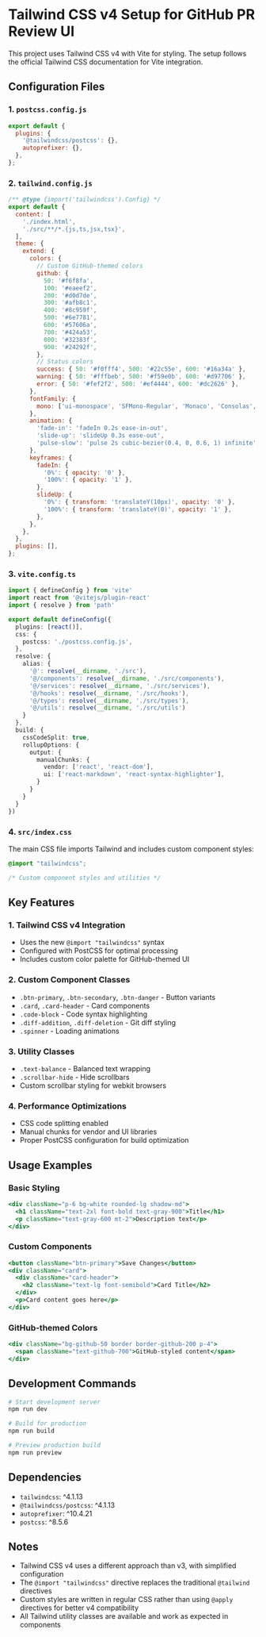 # Tailwind CSS v4 Setup for GitHub PR Review UI

This project uses Tailwind CSS v4 with Vite for styling. The setup follows the official Tailwind CSS documentation for Vite integration.

## Configuration Files

### 1. `postcss.config.js`
```javascript
export default {
  plugins: {
    '@tailwindcss/postcss': {},
    autoprefixer: {},
  },
};
```

### 2. `tailwind.config.js`
```javascript
/** @type {import('tailwindcss').Config} */
export default {
  content: [
    './index.html',
    './src/**/*.{js,ts,jsx,tsx}',
  ],
  theme: {
    extend: {
      colors: {
        // Custom GitHub-themed colors
        github: {
          50: '#f6f8fa',
          100: '#eaeef2',
          200: '#d0d7de',
          300: '#afb8c1',
          400: '#8c959f',
          500: '#6e7781',
          600: '#57606a',
          700: '#424a53',
          800: '#32383f',
          900: '#24292f',
        },
        // Status colors
        success: { 50: '#f0fff4', 500: '#22c55e', 600: '#16a34a' },
        warning: { 50: '#fffbeb', 500: '#f59e0b', 600: '#d97706' },
        error: { 50: '#fef2f2', 500: '#ef4444', 600: '#dc2626' },
      },
      fontFamily: {
        mono: ['ui-monospace', 'SFMono-Regular', 'Monaco', 'Consolas', 'Liberation Mono', 'Courier New', 'monospace'],
      },
      animation: {
        'fade-in': 'fadeIn 0.2s ease-in-out',
        'slide-up': 'slideUp 0.3s ease-out',
        'pulse-slow': 'pulse 2s cubic-bezier(0.4, 0, 0.6, 1) infinite',
      },
      keyframes: {
        fadeIn: {
          '0%': { opacity: '0' },
          '100%': { opacity: '1' },
        },
        slideUp: {
          '0%': { transform: 'translateY(10px)', opacity: '0' },
          '100%': { transform: 'translateY(0)', opacity: '1' },
        },
      },
    },
  },
  plugins: [],
};
```

### 3. `vite.config.ts`
```typescript
import { defineConfig } from 'vite'
import react from '@vitejs/plugin-react'
import { resolve } from 'path'

export default defineConfig({
  plugins: [react()],
  css: {
    postcss: './postcss.config.js',
  },
  resolve: {
    alias: {
      '@': resolve(__dirname, './src'),
      '@/components': resolve(__dirname, './src/components'),
      '@/services': resolve(__dirname, './src/services'),
      '@/hooks': resolve(__dirname, './src/hooks'),
      '@/types': resolve(__dirname, './src/types'),
      '@/utils': resolve(__dirname, './src/utils')
    }
  },
  build: {
    cssCodeSplit: true,
    rollupOptions: {
      output: {
        manualChunks: {
          vendor: ['react', 'react-dom'],
          ui: ['react-markdown', 'react-syntax-highlighter'],
        }
      }
    }
  }
})
```

### 4. `src/index.css`
The main CSS file imports Tailwind and includes custom component styles:

```css
@import "tailwindcss";

/* Custom component styles and utilities */
```

## Key Features

### 1. **Tailwind CSS v4 Integration**
- Uses the new `@import "tailwindcss"` syntax
- Configured with PostCSS for optimal processing
- Includes custom color palette for GitHub-themed UI

### 2. **Custom Component Classes**
- `.btn-primary`, `.btn-secondary`, `.btn-danger` - Button variants
- `.card`, `.card-header` - Card components
- `.code-block` - Code syntax highlighting
- `.diff-addition`, `.diff-deletion` - Git diff styling
- `.spinner` - Loading animations

### 3. **Utility Classes**
- `.text-balance` - Balanced text wrapping
- `.scrollbar-hide` - Hide scrollbars
- Custom scrollbar styling for webkit browsers

### 4. **Performance Optimizations**
- CSS code splitting enabled
- Manual chunks for vendor and UI libraries
- Proper PostCSS configuration for build optimization

## Usage Examples

### Basic Styling
```jsx
<div className="p-6 bg-white rounded-lg shadow-md">
  <h1 className="text-2xl font-bold text-gray-900">Title</h1>
  <p className="text-gray-600 mt-2">Description text</p>
</div>
```

### Custom Components
```jsx
<button className="btn-primary">Save Changes</button>
<div className="card">
  <div className="card-header">
    <h2 className="text-lg font-semibold">Card Title</h2>
  </div>
  <p>Card content goes here</p>
</div>
```

### GitHub-themed Colors
```jsx
<div className="bg-github-50 border border-github-200 p-4">
  <span className="text-github-700">GitHub-styled content</span>
</div>
```

## Development Commands

```bash
# Start development server
npm run dev

# Build for production
npm run build

# Preview production build
npm run preview
```

## Dependencies

- `tailwindcss`: ^4.1.13
- `@tailwindcss/postcss`: ^4.1.13
- `autoprefixer`: ^10.4.21
- `postcss`: ^8.5.6

## Notes

- Tailwind CSS v4 uses a different approach than v3, with simplified configuration
- The `@import "tailwindcss"` directive replaces the traditional `@tailwind` directives
- Custom styles are written in regular CSS rather than using `@apply` directives for better v4 compatibility
- All Tailwind utility classes are available and work as expected in components